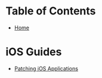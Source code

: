 # Table of Contents

- [Home](Home)

# iOS Guides
- [Patching iOS Applications](Patching-iOS-Applications)
